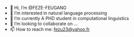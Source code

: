 - 👋 Hi, I’m @FEZE-FEUGANG
- 👀 I’m interested in natural language processing
- 🌱 I’m currently A PHD student in computational linguistics
- 💞️ I’m looking to collaborate on ...
- 📫 How to reach me: fezu23@yahoo.fr

<!---
FEZE-FEUGANG/FEZE-FEUGANG is a ✨ special ✨ repository because its `README.md` (this file) appears on your GitHub profile.
You can click the Preview link to take a look at your changes.
--->
